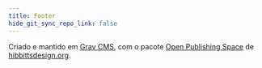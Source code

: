 ```yaml
---
title: Footer
hide_git_sync_repo_link: false
---
```


Criado e mantido em [Grav CMS](http://getgrav.org), com o pacote [Open Publishing Space](http://learn.hibbittsdesign.org/openpublishingspace) de [hibbittsdesign.org](http://hibbittsdesign.org).